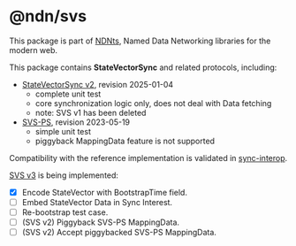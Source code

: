 # @ndn/svs

This package is part of [NDNts](https://yoursunny.com/p/NDNts/), Named Data Networking libraries for the modern web.

This package contains **StateVectorSync** and related protocols, including:

* [StateVectorSync v2](https://named-data.github.io/StateVectorSync/Specification.html), revision 2025-01-04
  * complete unit test
  * core synchronization logic only, does not deal with Data fetching
  * note: SVS v1 has been deleted
* [SVS-PS](https://named-data.github.io/StateVectorSync/PubSubSpec.html), revision 2023-05-19
  * simple unit test
  * piggyback MappingData feature is not supported

Compatibility with the reference implementation is validated in [sync-interop](../../integ/sync-interop).

[SVS v3](https://github.com/named-data/StateVectorSync/pull/15) is being implemented:

* [X] Encode StateVector with BootstrapTime field.
* [ ] Embed StateVector Data in Sync Interest.
* [ ] Re-bootstrap test case.
* [ ] (SVS v2) Piggyback SVS-PS MappingData.
* [ ] (SVS v2) Accept piggybacked SVS-PS MappingData.
